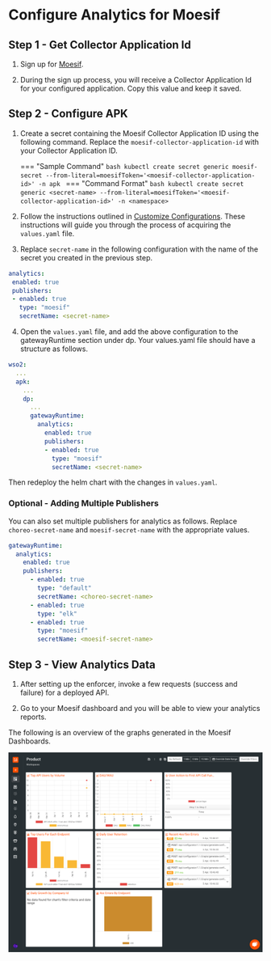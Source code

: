 # Configure Analytics for Moesif

## Step 1 - Get Collector Application Id

1. Sign up for [Moesif](https://www.moesif.com/).

2. During the sign up process, you will receive a Collector Application Id for your configured application. Copy this value and keep it saved.

## Step 2 - Configure APK

1. Create a secret containing the Moesif Collector Application ID using the following command. Replace the ```moesif-collector-application-id``` with your Collector Application ID.
    
    === "Sample Command"
        ```bash
        kubectl create secret generic moesif-secret --from-literal=moesifToken='<moesif-collector-application-id>' -n apk
        ```
    === "Command Format"
        ```bash
        kubectl create secret generic <secret-name> --from-literal=moesifToken='<moesif-collector-application-id>' -n <namespace>
        ```

2. Follow the instructions outlined in [Customize Configurations](../Customize-Configurations.md). These instructions will guide you through the process of acquiring the `values.yaml` file.
3. Replace ```secret-name``` in the following configuration with the name of the secret you created in the previous step.
```yaml
analytics:
 enabled: true
 publishers:
 - enabled: true
   type: "moesif"
   secretName: <secret-name>
```
4. Open the `values.yaml` file, and add the above configuration to the gatewayRuntime section under dp. Your values.yaml file should have a structure as follows.
```yaml
wso2:
  ...
  apk:
    ...
    dp:
      ...
      gatewayRuntime:
        analytics:
          enabled: true
          publishers:
          - enabled: true
            type: "moesif"
            secretName: <secret-name>
```

Then redeploy the helm chart with the changes in `values.yaml`.

### Optional - Adding Multiple Publishers

You can also set multiple publishers for analytics as follows. Replace ```choreo-secret-name``` and ```moesif-secret-name``` with the appropriate values.

```yaml
gatewayRuntime:
  analytics:
    enabled: true
    publishers:
      - enabled: true
        type: "default"
        secretName: <choreo-secret-name>
      - enabled: true
        type: "elk"
      - enabled: true
        type: "moesif"
        secretName: <moesif-secret-name>
```

## Step 3 - View Analytics Data

1. After setting up the enforcer, invoke a few requests (success and failure) for a deployed API.

2. Go to your Moesif dashboard and you will be able to view your analytics reports.

The following is an overview of the graphs generated in the Moesif Dashboards.

[![Moesif Dashboards Overview](../../assets/img/analytics/moesif-dashboards-overview.png)](../../assets/img/analytics/moesif-dashboards-overview.png)


